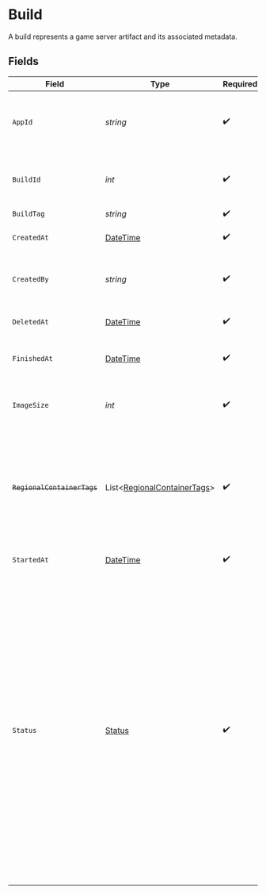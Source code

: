 # Build

A build represents a game server artifact and its associated metadata.


## Fields

| Field                                                                                                                                                                                                                                                                                                                                 | Type                                                                                                                                                                                                                                                                                                                                  | Required                                                                                                                                                                                                                                                                                                                              | Description                                                                                                                                                                                                                                                                                                                           | Example                                                                                                                                                                                                                                                                                                                               |
| ------------------------------------------------------------------------------------------------------------------------------------------------------------------------------------------------------------------------------------------------------------------------------------------------------------------------------------- | ------------------------------------------------------------------------------------------------------------------------------------------------------------------------------------------------------------------------------------------------------------------------------------------------------------------------------------- | ------------------------------------------------------------------------------------------------------------------------------------------------------------------------------------------------------------------------------------------------------------------------------------------------------------------------------------- | ------------------------------------------------------------------------------------------------------------------------------------------------------------------------------------------------------------------------------------------------------------------------------------------------------------------------------------- | ------------------------------------------------------------------------------------------------------------------------------------------------------------------------------------------------------------------------------------------------------------------------------------------------------------------------------------- |
| `AppId`                                                                                                                                                                                                                                                                                                                               | *string*                                                                                                                                                                                                                                                                                                                              | :heavy_check_mark:                                                                                                                                                                                                                                                                                                                    | System generated unique identifier for an application.                                                                                                                                                                                                                                                                                | app-af469a92-5b45-4565-b3c4-b79878de67d2                                                                                                                                                                                                                                                                                              |
| `BuildId`                                                                                                                                                                                                                                                                                                                             | *int*                                                                                                                                                                                                                                                                                                                                 | :heavy_check_mark:                                                                                                                                                                                                                                                                                                                    | System generated id for a build. Increments by 1.                                                                                                                                                                                                                                                                                     | 1                                                                                                                                                                                                                                                                                                                                     |
| `BuildTag`                                                                                                                                                                                                                                                                                                                            | *string*                                                                                                                                                                                                                                                                                                                              | :heavy_check_mark:                                                                                                                                                                                                                                                                                                                    | N/A                                                                                                                                                                                                                                                                                                                                   | 0.1.14-14c793                                                                                                                                                                                                                                                                                                                         |
| `CreatedAt`                                                                                                                                                                                                                                                                                                                           | [DateTime](https://learn.microsoft.com/en-us/dotnet/api/system.datetime?view=net-5.0)                                                                                                                                                                                                                                                 | :heavy_check_mark:                                                                                                                                                                                                                                                                                                                    | When [`CreateBuild()`](https://hathora.dev/api#tag/BuildV1/operation/CreateBuild) is called.                                                                                                                                                                                                                                          |                                                                                                                                                                                                                                                                                                                                       |
| `CreatedBy`                                                                                                                                                                                                                                                                                                                           | *string*                                                                                                                                                                                                                                                                                                                              | :heavy_check_mark:                                                                                                                                                                                                                                                                                                                    | UserId or email address for the user that created the build.                                                                                                                                                                                                                                                                          | google-oauth2\|107030234048588177467                                                                                                                                                                                                                                                                                                  |
| `DeletedAt`                                                                                                                                                                                                                                                                                                                           | [DateTime](https://learn.microsoft.com/en-us/dotnet/api/system.datetime?view=net-5.0)                                                                                                                                                                                                                                                 | :heavy_check_mark:                                                                                                                                                                                                                                                                                                                    | When the build was deleted.                                                                                                                                                                                                                                                                                                           |                                                                                                                                                                                                                                                                                                                                       |
| `FinishedAt`                                                                                                                                                                                                                                                                                                                          | [DateTime](https://learn.microsoft.com/en-us/dotnet/api/system.datetime?view=net-5.0)                                                                                                                                                                                                                                                 | :heavy_check_mark:                                                                                                                                                                                                                                                                                                                    | When [`RunBuild()`](https://hathora.dev/api#tag/BuildV1/operation/RunBuild) finished executing.                                                                                                                                                                                                                                       |                                                                                                                                                                                                                                                                                                                                       |
| `ImageSize`                                                                                                                                                                                                                                                                                                                           | *int*                                                                                                                                                                                                                                                                                                                                 | :heavy_check_mark:                                                                                                                                                                                                                                                                                                                    | The size (in bytes) of the Docker image built by Hathora.                                                                                                                                                                                                                                                                             |                                                                                                                                                                                                                                                                                                                                       |
| ~~`RegionalContainerTags`~~                                                                                                                                                                                                                                                                                                           | List<[RegionalContainerTags](../../Models/Shared/RegionalContainerTags.md)>                                                                                                                                                                                                                                                           | :heavy_check_mark:                                                                                                                                                                                                                                                                                                                    | : warning: ** DEPRECATED **: This will be removed in a future release, please migrate away from it as soon as possible.                                                                                                                                                                                                               |                                                                                                                                                                                                                                                                                                                                       |
| `StartedAt`                                                                                                                                                                                                                                                                                                                           | [DateTime](https://learn.microsoft.com/en-us/dotnet/api/system.datetime?view=net-5.0)                                                                                                                                                                                                                                                 | :heavy_check_mark:                                                                                                                                                                                                                                                                                                                    | When [`RunBuild()`](https://hathora.dev/api#tag/BuildV1/operation/RunBuild) is called.                                                                                                                                                                                                                                                |                                                                                                                                                                                                                                                                                                                                       |
| `Status`                                                                                                                                                                                                                                                                                                                              | [Status](../../Models/Shared/Status.md)                                                                                                                                                                                                                                                                                               | :heavy_check_mark:                                                                                                                                                                                                                                                                                                                    | Current status of your build.<br/><br/>`created`: a build was created but not yet run<br/><br/>`running`: the build process is actively executing<br/><br/>`succeeded`: the game server artifact was successfully built and stored in the Hathora registries<br/><br/>`failed`: the build process was unsuccessful, most likely due to an error with the `Dockerfile` |                                                                                                                                                                                                                                                                                                                                       |